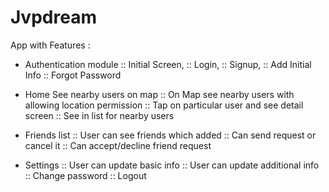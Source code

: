 # Jvpdream

App with Features : 

- Authentication module
:: Initial Screen, 
:: Login, 
:: Signup, 
:: Add Initial Info
:: Forgot Password

- Home See nearby users on map
:: On Map see nearby users with allowing location permission
:: Tap on particular user and see detail screen
:: See in list for nearby users

- Friends list
:: User can see friends which added 
:: Can send request or cancel it
:: Can accept/decline friend request

- Settings
:: User can update basic info
:: User can update additional info
:: Change password
:: Logout

